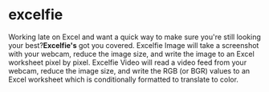 # excelfie

Working late on Excel and want a quick way to make sure you're still looking your best?<strong>Excelfie's</strong> got you covered. Excelfie Image will take a screenshot with your webcam, reduce the image size, and write the image to an Excel worksheet pixel by pixel. Excelfie Video will read a video feed from your webcam, reduce the image size, and write the RGB (or BGR) values to an Excel worksheet which is conditionally formatted to translate to color.
